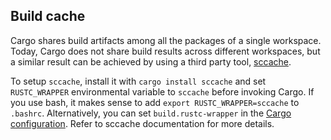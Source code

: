 ## Build cache

Cargo shares build artifacts among all the packages of a single workspace.
Today, Cargo does not share build results across different workspaces, but 
a similar result can be achieved by using a third party tool, [sccache].

To setup `sccache`, install it with `cargo install sccache` and set 
`RUSTC_WRAPPER` environmental variable to `sccache` before invoking Cargo.
If you use bash, it makes sense to add `export RUSTC_WRAPPER=sccache` to 
`.bashrc`. Alternatively, you can set `build.rustc-wrapper` in the
 [Cargo configuration][config]. Refer to sccache documentation for more
 details.

[sccache]: https://github.com/mozilla/sccache
[config]: ../reference/config.md
